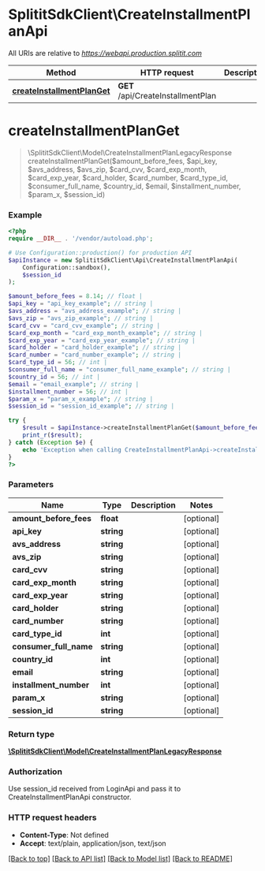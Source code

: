 # SplititSdkClient\CreateInstallmentPlanApi

All URIs are relative to *https://webapi.production.splitit.com*

Method | HTTP request | Description
------------- | ------------- | -------------
[**createInstallmentPlanGet**](CreateInstallmentPlanApi.md#createInstallmentPlanGet) | **GET** /api/CreateInstallmentPlan | 


# **createInstallmentPlanGet**
> \SplititSdkClient\Model\CreateInstallmentPlanLegacyResponse createInstallmentPlanGet($amount_before_fees, $api_key, $avs_address, $avs_zip, $card_cvv, $card_exp_month, $card_exp_year, $card_holder, $card_number, $card_type_id, $consumer_full_name, $country_id, $email, $installment_number, $param_x, $session_id)



### Example
```php
<?php
require __DIR__ . '/vendor/autoload.php';

# Use Configuration::production() for production API
$apiInstance = new SplititSdkClient\Api\CreateInstallmentPlanApi(
    Configuration::sandbox(),
    $session_id
);

$amount_before_fees = 8.14; // float | 
$api_key = "api_key_example"; // string | 
$avs_address = "avs_address_example"; // string | 
$avs_zip = "avs_zip_example"; // string | 
$card_cvv = "card_cvv_example"; // string | 
$card_exp_month = "card_exp_month_example"; // string | 
$card_exp_year = "card_exp_year_example"; // string | 
$card_holder = "card_holder_example"; // string | 
$card_number = "card_number_example"; // string | 
$card_type_id = 56; // int | 
$consumer_full_name = "consumer_full_name_example"; // string | 
$country_id = 56; // int | 
$email = "email_example"; // string | 
$installment_number = 56; // int | 
$param_x = "param_x_example"; // string | 
$session_id = "session_id_example"; // string | 

try {
    $result = $apiInstance->createInstallmentPlanGet($amount_before_fees, $api_key, $avs_address, $avs_zip, $card_cvv, $card_exp_month, $card_exp_year, $card_holder, $card_number, $card_type_id, $consumer_full_name, $country_id, $email, $installment_number, $param_x, $session_id);
    print_r($result);
} catch (Exception $e) {
    echo 'Exception when calling CreateInstallmentPlanApi->createInstallmentPlanGet: ', $e->getMessage(), PHP_EOL;
}
?>
```

### Parameters

Name | Type | Description  | Notes
------------- | ------------- | ------------- | -------------
 **amount_before_fees** | **float**|  | [optional]
 **api_key** | **string**|  | [optional]
 **avs_address** | **string**|  | [optional]
 **avs_zip** | **string**|  | [optional]
 **card_cvv** | **string**|  | [optional]
 **card_exp_month** | **string**|  | [optional]
 **card_exp_year** | **string**|  | [optional]
 **card_holder** | **string**|  | [optional]
 **card_number** | **string**|  | [optional]
 **card_type_id** | **int**|  | [optional]
 **consumer_full_name** | **string**|  | [optional]
 **country_id** | **int**|  | [optional]
 **email** | **string**|  | [optional]
 **installment_number** | **int**|  | [optional]
 **param_x** | **string**|  | [optional]
 **session_id** | **string**|  | [optional]

### Return type

[**\SplititSdkClient\Model\CreateInstallmentPlanLegacyResponse**](../Model/CreateInstallmentPlanLegacyResponse.md)

### Authorization

Use session_id received from LoginApi and pass it to CreateInstallmentPlanApi constructor.

### HTTP request headers

 - **Content-Type**: Not defined
 - **Accept**: text/plain, application/json, text/json

[[Back to top]](#) [[Back to API list]](../../README.md#documentation-for-api-endpoints) [[Back to Model list]](../../README.md#documentation-for-models) [[Back to README]](../../README.md)

